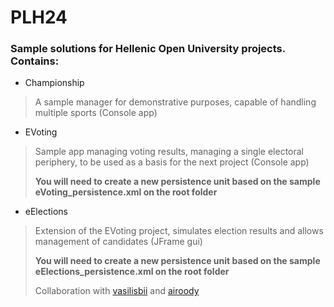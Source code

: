 # PLH24

### Sample solutions for Hellenic Open University projects. Contains:

* Championship

> A sample manager for demonstrative purposes, capable of handling multiple sports (Console app)

* EVoting

> Sample app managing voting results, managing a single electoral periphery, to be used as a basis for the next project (Console app)
>
> **You will need to create a new persistence unit based on the sample eVoting_persistence.xml on the root folder**

* eElections

> Extension of the EVoting project, simulates election results and allows management of candidates (JFrame gui)
>
> **You will need to create a new persistence unit based on the sample eElections_persistence.xml on the root folder**
>
> Collaboration with [vasilisbii](https://github.com/vasilisbii) and [airoody](https://github.com/airoody)
